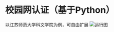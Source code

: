 # 校园网认证（基于Python）
以江苏师范大学科文学院为例，可自由扩展
![运行图](https://github.com/user-attachments/assets/0714e338-fe2f-4067-8a44-35d8bb2ee040)
